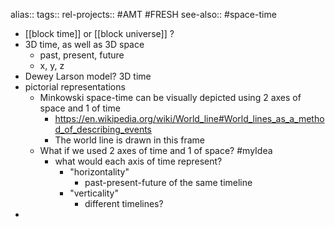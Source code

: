 alias::
tags::
rel-projects:: #AMT #FRESH 
see-also:: #space-time

- [[block time]] or [[block universe]] ?
- 3D time, as well as 3D space
	- past, present, future
	- x, y, z
- Dewey Larson model? 3D time
- pictorial representations
	- Minkowski space-time can be visually depicted using 2 axes of space and 1 of time
		- https://en.wikipedia.org/wiki/World_line#World_lines_as_a_method_of_describing_events
		- The world line is drawn in this frame
	- What if we used 2 axes of time and 1 of space? #myIdea
		- what would each axis of time represent?
			- "horizontality"
				- past-present-future of the same timeline
			- "verticality"
				- different timelines?
-